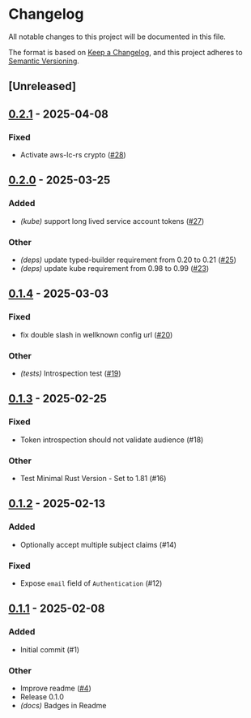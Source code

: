 # Changelog

All notable changes to this project will be documented in this file.

The format is based on [Keep a Changelog](https://keepachangelog.com/en/1.0.0/),
and this project adheres to [Semantic Versioning](https://semver.org/spec/v2.0.0.html).

## [Unreleased]

## [0.2.1](https://github.com/vakamo-labs/limes-rs/compare/v0.2.0...v0.2.1) - 2025-04-08

### Fixed

- Activate aws-lc-rs crypto ([#28](https://github.com/vakamo-labs/limes-rs/pull/28))

## [0.2.0](https://github.com/vakamo-labs/limes-rs/compare/v0.1.4...v0.2.0) - 2025-03-25

### Added

- *(kube)* support long lived service account tokens  ([#27](https://github.com/vakamo-labs/limes-rs/pull/27))

### Other

- *(deps)* update typed-builder requirement from 0.20 to 0.21 ([#25](https://github.com/vakamo-labs/limes-rs/pull/25))
- *(deps)* update kube requirement from 0.98 to 0.99 ([#23](https://github.com/vakamo-labs/limes-rs/pull/23))

## [0.1.4](https://github.com/vakamo-labs/limes-rs/compare/v0.1.3...v0.1.4) - 2025-03-03

### Fixed

- fix double slash in wellknown config url ([#20](https://github.com/vakamo-labs/limes-rs/pull/20))

### Other

- *(tests)* Introspection test ([#19](https://github.com/vakamo-labs/limes-rs/pull/19))

## [0.1.3](https://github.com/vakamo-labs/limes-rs/compare/v0.1.2...v0.1.3) - 2025-02-25

### Fixed

- Token introspection should not validate audience (#18)

### Other

- Test Minimal Rust Version - Set to 1.81 (#16)

## [0.1.2](https://github.com/vakamo-labs/limes-rs/compare/v0.1.1...v0.1.2) - 2025-02-13

### Added

- Optionally accept multiple subject claims (#14)

### Fixed

- Expose `email` field of `Authentication` (#12)

## [0.1.1](https://github.com/vakamo-labs/limes-rs/compare/limes-v0.1.0...limes-v0.1.1) - 2025-02-08

### Added

- Initial commit (#1)

### Other

- Improve readme ([#4](https://github.com/vakamo-labs/limes-rs/pull/4))
- Release 0.1.0
- *(docs)* Badges in Readme
